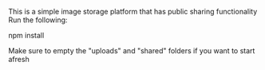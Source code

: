 This is a simple image storage platform that has public sharing functionality
Run the following:

npm install

Make sure to empty the "uploads" and "shared" folders if you want to start afresh
